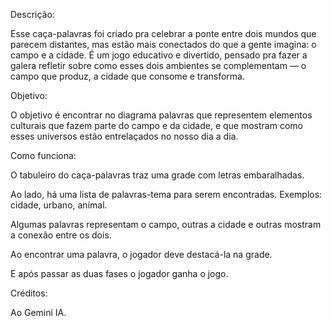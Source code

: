 Descrição:

Esse caça-palavras foi criado pra celebrar a ponte entre dois mundos que parecem distantes, mas estão mais conectados do que a gente imagina: o campo e a cidade. É um jogo educativo e divertido, pensado pra fazer a galera refletir sobre como esses dois ambientes se complementam — o campo que produz, a cidade que consome e transforma.

Objetivo:

O objetivo é encontrar no diagrama palavras que representem elementos culturais que fazem parte do campo e da cidade, e que mostram como esses universos estão entrelaçados no nosso dia a dia.

Como funciona:

O tabuleiro do caça-palavras traz uma grade com letras embaralhadas.

Ao lado, há uma lista de palavras-tema para serem encontradas. Exemplos: cidade, urbano, animal.

Algumas palavras representam o campo, outras a cidade e outras mostram a conexão entre os dois.

Ao encontrar uma palavra, o jogador deve destacá-la na grade.

E após passar as duas fases o jogador ganha o jogo.

Créditos:

Ao Gemini IA.

